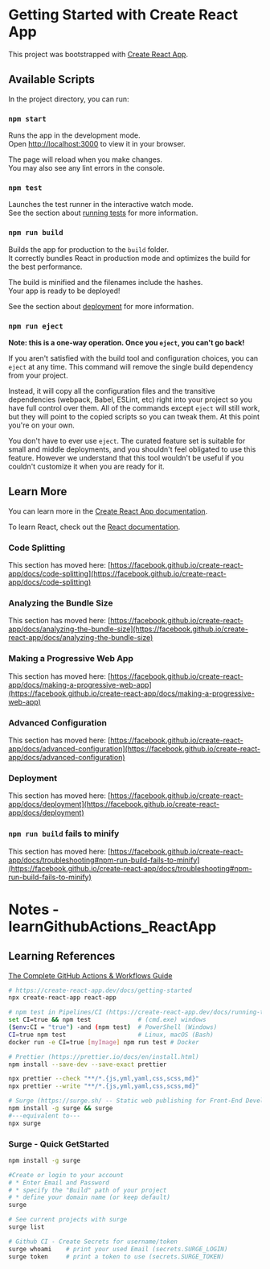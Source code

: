 # Getting Started with Create React App

This project was bootstrapped with [Create React App](https://github.com/facebook/create-react-app).

## Available Scripts

In the project directory, you can run:

### `npm start`

Runs the app in the development mode.\
Open [http://localhost:3000](http://localhost:3000) to view it in your browser.

The page will reload when you make changes.\
You may also see any lint errors in the console.

### `npm test`

Launches the test runner in the interactive watch mode.\
See the section about [running tests](https://facebook.github.io/create-react-app/docs/running-tests) for more information.

### `npm run build`

Builds the app for production to the `build` folder.\
It correctly bundles React in production mode and optimizes the build for the best performance.

The build is minified and the filenames include the hashes.\
Your app is ready to be deployed!

See the section about [deployment](https://facebook.github.io/create-react-app/docs/deployment) for more information.

### `npm run eject`

**Note: this is a one-way operation. Once you `eject`, you can't go back!**

If you aren't satisfied with the build tool and configuration choices, you can `eject` at any time. This command will remove the single build dependency from your project.

Instead, it will copy all the configuration files and the transitive dependencies (webpack, Babel, ESLint, etc) right into your project so you have full control over them. All of the commands except `eject` will still work, but they will point to the copied scripts so you can tweak them. At this point you're on your own.

You don't have to ever use `eject`. The curated feature set is suitable for small and middle deployments, and you shouldn't feel obligated to use this feature. However we understand that this tool wouldn't be useful if you couldn't customize it when you are ready for it.

## Learn More

You can learn more in the [Create React App documentation](https://facebook.github.io/create-react-app/docs/getting-started).

To learn React, check out the [React documentation](https://reactjs.org/).

### Code Splitting

This section has moved here: [https://facebook.github.io/create-react-app/docs/code-splitting](https://facebook.github.io/create-react-app/docs/code-splitting)

### Analyzing the Bundle Size

This section has moved here: [https://facebook.github.io/create-react-app/docs/analyzing-the-bundle-size](https://facebook.github.io/create-react-app/docs/analyzing-the-bundle-size)

### Making a Progressive Web App

This section has moved here: [https://facebook.github.io/create-react-app/docs/making-a-progressive-web-app](https://facebook.github.io/create-react-app/docs/making-a-progressive-web-app)

### Advanced Configuration

This section has moved here: [https://facebook.github.io/create-react-app/docs/advanced-configuration](https://facebook.github.io/create-react-app/docs/advanced-configuration)

### Deployment

This section has moved here: [https://facebook.github.io/create-react-app/docs/deployment](https://facebook.github.io/create-react-app/docs/deployment)

### `npm run build` fails to minify

This section has moved here: [https://facebook.github.io/create-react-app/docs/troubleshooting#npm-run-build-fails-to-minify](https://facebook.github.io/create-react-app/docs/troubleshooting#npm-run-build-fails-to-minify)

# Notes - learnGithubActions_ReactApp

## Learning References

[The Complete GitHub Actions & Workflows Guide](https://www.udemy.com/share/102DqF/)

```sh
# https://create-react-app.dev/docs/getting-started
npx create-react-app react-app

# npm test in Pipelines/CI (https://create-react-app.dev/docs/running-tests/#on-your-own-environment)
set CI=true && npm test             # (cmd.exe) windows
($env:CI = "true") -and (npm test)  # PowerShell (Windows)
CI=true npm test                    # Linux, macOS (Bash)
docker run -e CI=true [myImage] npm run test # Docker

# Prettier (https://prettier.io/docs/en/install.html)
npm install --save-dev --save-exact prettier

npx prettier --check "**/*.{js,yml,yaml,css,scss,md}"
npx prettier --write "**/*.{js,yml,yaml,css,scss,md}"

# Surge (https://surge.sh/ -- Static web publishing for Front-End Developers)
npm install -g surge && surge
#---equivalent to---
npx surge
```


### Surge - Quick GetStarted
```sh
npm install -g surge

#Create or login to your account
# * Enter Email and Password
# * specify the "Build" path of your project
# * define your domain name (or keep default)
surge

# See current projects with surge
surge list

# Github CI - Create Secrets for username/token
surge whoami    # print your used Email (secrets.SURGE_LOGIN)
surge token     # print a token to use (secrets.SURGE_TOKEN)
```

